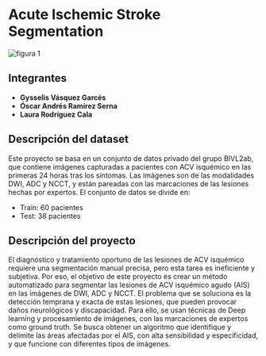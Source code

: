 # Acute Ischemic Stroke Segmentation
![figura 1]([https://github.com/gysselis40/Sistemas-Operacionales/blob/main/Taller%208/tablas/punto%205.png](https://github.com/gysselis40/Acute_Ischemic_Stroke_Segmentation/blob/main/Banner%20.jpg))
## Integrantes 
- **Gysselis Vásquez Garcés**
- **Óscar Andrés Ramírez Serna**
- **Laura Rodríguez Cala**

## Descripción del dataset
Este proyecto se basa en un conjunto de datos privado del grupo BIVL2ab, que contiene imágenes capturadas a pacientes con ACV isquémico en las primeras 24 horas tras los síntomas. Las imágenes son de las modalidades DWI, ADC y NCCT, y están pareadas con las marcaciones de las lesiones hechas por expertos. El conjunto de datos se divide en:
- Train: 60 pacientes
- Test: 38 pacientes

## Descripción del proyecto
El diagnóstico y tratamiento oportuno de las lesiones de ACV isquémico requiere una segmentación manual precisa, pero esta tarea es ineficiente y subjetiva. Por eso, el objetivo de este proyecto es crear un método automatizado para segmentar las lesiones de ACV isquémico agudo (AIS) en las imágenes de DWI, ADC y NCCT. El problema que se soluciona es la detección temprana y exacta de estas lesiones, que pueden provocar daños neurológicos y discapacidad. Para ello, se usan técnicas de Deep learning y procesamiento de imágenes, con las marcaciones de expertos como ground truth. Se busca obtener un algoritmo que identifique y delimite las áreas afectadas por el AIS, con alta sensibilidad y especificidad, y que funcione con diferentes tipos de imágenes.
